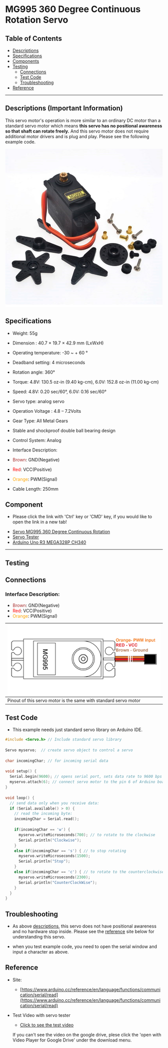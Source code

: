 # MG995 360 Degree Continuous Rotation Servo

## Table of Contents
- [Descriptions](#descriptions)
- [Specifications](#specifications)
- [Components](#components)
- [Testing](#Testing)
  - [Connections](#connections)
  - [Test Code](#test-code)
  - [Troubleshooting](#troubleshooting)
- [Reference](#reference)
    
---

## Descriptions (Important Information)
This servo motor's operation is more similar to an ordinary DC motor than a standard servo motor which means <strong>this servo has no positional awareness so that shaft can rotate freely.</strong>
And this servo motor does not require additional motor drivers and is plug and play. Please see the following example code.

![alt text](Pictures/MG995.jpg "MG995 Servo")

## Specifications
- Weight: 55g
- Dimension : 40.7 × 19.7 × 42.9 mm (LxWxH)
- Operating temperature: -30 ~ + 60 °
- Deadband setting: 4 microseconds
- Rotation angle: 360°
- Torque: 4.8V: 130.5 oz-in (9.40 kg-cm), 6.0V: 152.8 oz-in (11.00 kg-cm)
- Speed: 4.8V: 0.20 sec/60°, 6.0V: 0.16 sec/60°
- Servo type: analog servo
- Operation Voltage : 4.8 – 7.2Volts
- Gear Type: All Metal Gears
- Stable and shockproof double ball bearing design
- Control System: Analog

- Interface Description:
- <span style="color: brown">Brown</span>: GND(Negative)
- <span style="color: red">Red</span>: VCC(Positive)
- <span style="color: orange">Orange</span>: PWM(Signal)
- Cable Length: 250mm

## Component
* Please click the link with 'Ctrl' key or 'CMD' key, if you would like to open the link in a new tab!

- [Servo MG995 360 Degree Continuous Rotation](https://www.trademe.co.nz/electronics-photography/other-electronics/electronic-components/other/listing-2688202015.htm?rsqid=a744f81d390d4678a35508be78b9c7c0-001)
- [Servo Tester](https://www.trademe.co.nz/electronics-photography/other-electronics/electronic-components/other/listing-2684098940.htm?rsqid=27fbf7bfa7fb47b4b44ffd008cdda51e-001)
- [Arduino Uno R3 MEGA328P CH340](https://www.trademe.co.nz/electronics-photography/other-electronics/electronic-components/other/listing-2651898157.htm?rsqid=929e0e9ffa584c05a4e74094cd4b87c6-004/)

---

## Testing

## Connections
### Interface Description:
- <span style="color: brown">Brown</span>: GND(Negative)
- <span style="color: red">Red</span>: VCC(Positive)
- <span style="color: orange">Orange</span>: PWM(Signal)

| ![alt text](Pictures/servo.png "Servo motor pinout") |
| -- |
| Pinout of this servo motor is the same with standard servo motor |

## Test Code
* This example needs just standard servo library on Arduino IDE.

```c++
#include <Servo.h> // Include standard servo library

Servo myservo;  // create servo object to control a servo

char incomingChar; // for incoming serial data

void setup() {
  Serial.begin(9600); // opens serial port, sets data rate to 9600 bps
  myservo.attach(6); // connect servo motor to the pin 6 of Arduino board
}

void loop() {
  // send data only when you receive data:
  if (Serial.available() > 0) {
    // read the incoming byte:
    incomingChar = Serial.read();

    if(incomingChar == 'w') {
      myservo.writeMicroseconds(700); // to rotate to the clockwise
      Serial.println("Clockwise");
    }
    else if(incomingChar == 's') { // to stop rotating
      myservo.writeMicroseconds(1500);
      Serial.println("Stop");
    }
    else if(incomingChar == 'c') { // to rotate to the counterclockwise
      myservo.writeMicroseconds(2300);
      Serial.println("CounterClockWise");
    }
  }
}


```

## Troubleshooting
- As above [descriptions](#descriptions), this servo does not have positional awareness and no hardware stop inside. Please see the [reference](#references) site below for understanding this servo.

- when you test example code, you need to open the serial window and input a character as above.

## Reference
- Site:
  - [https://www.arduino.cc/reference/en/language/functions/communication/serial/read](https://www.arduino.cc/reference/en/language/functions/communication/serial/read)

- Test Video with servo tester
  - [Click to see the test video](https://drive.google.com/file/d/1iC_SUgOe_RWc-1voNUQhlDNEl39CSWug/view?usp=sharing)

  If you can't see the video on the google drive, plese click the 'open with Video Player for Google Drive' under the download menu.
